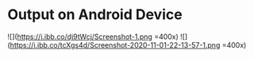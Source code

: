 
# Output on Android Device 
![](https://i.ibb.co/dj9tWcj/Screenshot-1.png =400x) ![](https://i.ibb.co/tcXgs4d/Screenshot-2020-11-01-22-13-57-1.png =400x)
